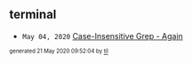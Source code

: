 ## terminal


* <code>May 04, 2020</code> [Case-Insensitive Grep - Again](2020-05-04T11-44-37-case-insensitive-grep---again.md)

<sup><sub>generated 21 May 2020 09:52:04 by <a href='https://github.com/senorprogrammer/til'>til</a></sub></sup>
